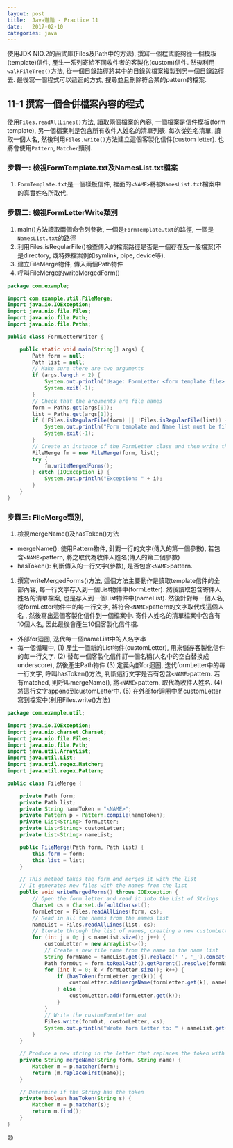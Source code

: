 ```yaml
---
layout:	post
title:	Java進階 - Practice 11
date:	2017-02-10
categories: java
---
```


使用JDK NIO.2的函式庫(Files及Path中的方法), 撰寫一個程式能夠從一個模板(template)信件, 產生一系列寄給不同收件者的客製化(custom)信件. 然後利用`walkFileTree()`方法, 從一個目錄路徑將其中的目錄與檔案複製到另一個目錄路徑去. 最後寫一個程式可以遞迴的方式, 搜尋並且刪除符合某的pattern的檔案.

## 11-1 撰寫一個合併檔案內容的程式

使用`Files.readAllLines()`方法, 讀取兩個檔案的內容, 一個檔案是信件模板(form template), 另一個檔案則是包含所有收件人姓名的清單列表. 每次從姓名清單, 讀取一個人名, 然後利用`Files.write()`方法建立這個客製化信件(custom letter). 也將會使用`Pattern`, `Matcher`類別.

### 步驟一:  檢視FormTemplate.txt及NamesList.txt檔案

1. `FormTemplate.txt`是一個樣板信件, 裡面的`<NAME>`將被`NamesList.txt`檔案中的真實姓名所取代. 


### 步驟二:  檢視FormLetterWrite類別

1. main()方法讀取兩個命令列參數, 一個是`FormTemplate.txt`的路徑, 一個是`NamesList.txt`的路徑
1. 利用Files.isRegularFile()檢查傳入的檔案路徑是否是一個存在及一般檔案(不是directory, 或特殊檔案例如symlink, pipe, device等).
1. 建立FileMerge物件, 傳入兩個Path物件
1. 呼叫FileMerge的writeMergedForm()

```java
package com.example;

import com.example.util.FileMerge;
import java.io.IOException;
import java.nio.file.Files;
import java.nio.file.Path;
import java.nio.file.Paths;

public class FormLetterWriter {

    public static void main(String[] args) {
        Path form = null;
        Path list = null;
        // Make sure there are two arguments
        if (args.length < 2) {
            System.out.println("Usage: FormLetter <form template file> <name list file>");
            System.exit(-1);
        }
        // Check that the arguments are file names
        form = Paths.get(args[0]);
        list = Paths.get(args[1]);
        if (!Files.isRegularFile(form) || !Files.isRegularFile(list)) {
            System.out.println("Form template and Name list must be files");
            System.exit(-1);
        }
        // Create an instance of the FormLetter class and then write the forms
        FileMerge fm = new FileMerge(form, list);
        try {
            fm.writeMergedForms();
        } catch (IOException i) {
            System.out.println("Exception: " + i);
        }
    }
}

```

### 步驟三:  FileMerge類別, 

1. 檢視mergeName()及hasToken()方法
  - mergeName(): 使用Pattern物件, 針對一行的文字(傳入的第一個參數), 若包含`<NAME>`pattern, 將之取代為收件人姓名(傳入的第二個參數)
  - hasToken(): 判斷傳入的一行文字(參數), 是否包含`<NAME>`pattern.

1. 撰寫writeMergedForms()方法, 這個方法主要動作是讀取template信件的全部內容, 每一行文字存入到一個List<String>物件中(formLetter). 
然後讀取包含寄件人姓名的清單檔案, 也是存入到一個List<String>物件中(nameList). 然後針對每一個人名, 從formLetter物件中的每一行文字, 將符合`<NAME>`pattern的文字取代成這個人名
, 然後寫出這個客製化信件到一個檔案中. 寄件人姓名的清單檔案中包含有10個人名, 因此最後會產生10個客製化信件檔.
  - 外部for迴圈, 迭代每一個nameList中的人名字串
  - 每一個循環中, (1) 產生一個新的List<String>物件(customLetter), 用來儲存客製化信件的每一行文字. (2) 替每一個客製化信件訂一個名稱(人名中的空白替換成underscore), 然後產生Path物件 
(3) 定義內部for迴圈, 迭代formLetter中的每一行文字, 呼叫hasToken()方法, 判斷這行文字是否有包含`<NAME>`pattern. 若有matched, 則呼叫mergeName(), 將`<NAME>`pattern, 取代為收件人姓名. 
(4) 將這行文字append到customLetter中. (5) 在外部for迴圈中將customLetter寫到檔案中(利用Files.write()方法)


```java
package com.example.util;

import java.io.IOException;
import java.nio.charset.Charset;
import java.nio.file.Files;
import java.nio.file.Path;
import java.util.ArrayList;
import java.util.List;
import java.util.regex.Matcher;
import java.util.regex.Pattern;

public class FileMerge {

    private Path form;
    private Path list;
    private String nameToken = "<NAME>";
    private Pattern p = Pattern.compile(nameToken);
    private List<String> formLetter;
    private List<String> customLetter;
    private List<String> nameList;

    public FileMerge(Path form, Path list) {
        this.form = form;
        this.list = list;
    }

    // This method takes the form and merges it with the list
    // It generates new files with the names from the list
    public void writeMergedForms() throws IOException {
        // Open the form letter and read it into the List of Strings
        Charset cs = Charset.defaultCharset();
        formLetter = Files.readAllLines(form, cs);
        // Read in all the names from the names list
        nameList = Files.readAllLines(list, cs);
        // Iterate through the list of names, creating a new customLetter each time
        for (int j = 0; j < nameList.size(); j++) {
            customLetter = new ArrayList<>();
            // Create a new file name from the name in the name list
            String formName = nameList.get(j).replace(' ', '_').concat(".txt");
            Path formOut = form.toRealPath().getParent().resolve(formName);
            for (int k = 0; k < formLetter.size(); k++) {
                if (hasToken(formLetter.get(k))) {
                    customLetter.add(mergeName(formLetter.get(k), nameList.get(j)));
                } else {
                    customLetter.add(formLetter.get(k));
                }
            }
            // Write the customFormLetter out
            Files.write(formOut, customLetter, cs);
            System.out.println("Wrote form letter to: " + nameList.get(j));
        }
    }

    // Produce a new string in the letter that replaces the token with the name
    private String mergeName(String form, String name) {
        Matcher m = p.matcher(form);
        return (m.replaceFirst(name));
    }

    // Determine if the String has the token
    private boolean hasToken(String s) {
        Matcher m = p.matcher(s);
        return m.find();
    }
}
```




:sweat_smile:

